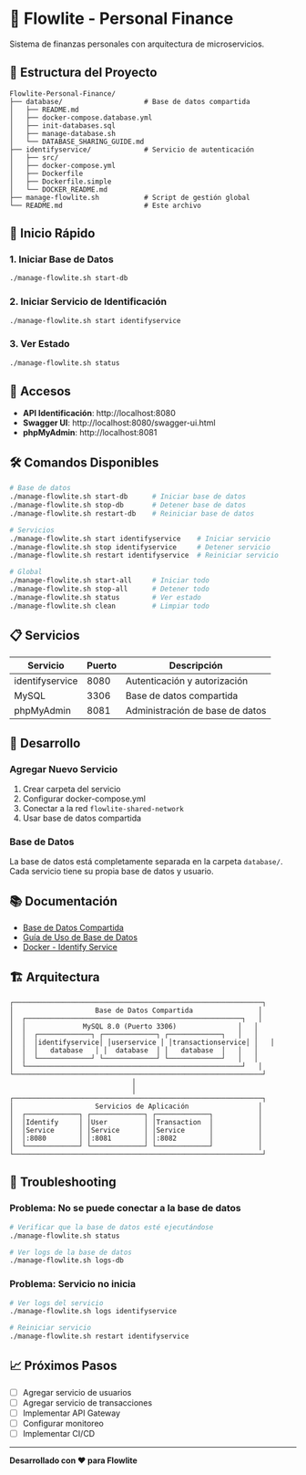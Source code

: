 # 🏦 Flowlite - Personal Finance

Sistema de finanzas personales con arquitectura de microservicios.

## 📁 Estructura del Proyecto

```
Flowlite-Personal-Finance/
├── database/                    # Base de datos compartida
│   ├── README.md
│   ├── docker-compose.database.yml
│   ├── init-databases.sql
│   ├── manage-database.sh
│   └── DATABASE_SHARING_GUIDE.md
├── identifyservice/             # Servicio de autenticación
│   ├── src/
│   ├── docker-compose.yml
│   ├── Dockerfile
│   ├── Dockerfile.simple
│   └── DOCKER_README.md
├── manage-flowlite.sh           # Script de gestión global
└── README.md                    # Este archivo
```

## 🚀 Inicio Rápido

### 1. Iniciar Base de Datos
```bash
./manage-flowlite.sh start-db
```

### 2. Iniciar Servicio de Identificación
```bash
./manage-flowlite.sh start identifyservice
```

### 3. Ver Estado
```bash
./manage-flowlite.sh status
```

## 🔗 Accesos

- **API Identificación**: http://localhost:8080
- **Swagger UI**: http://localhost:8080/swagger-ui.html
- **phpMyAdmin**: http://localhost:8081

## 🛠️ Comandos Disponibles

```bash
# Base de datos
./manage-flowlite.sh start-db      # Iniciar base de datos
./manage-flowlite.sh stop-db       # Detener base de datos
./manage-flowlite.sh restart-db    # Reiniciar base de datos

# Servicios
./manage-flowlite.sh start identifyservice    # Iniciar servicio
./manage-flowlite.sh stop identifyservice     # Detener servicio
./manage-flowlite.sh restart identifyservice  # Reiniciar servicio

# Global
./manage-flowlite.sh start-all     # Iniciar todo
./manage-flowlite.sh stop-all      # Detener todo
./manage-flowlite.sh status        # Ver estado
./manage-flowlite.sh clean         # Limpiar todo
```

## 📋 Servicios

| Servicio | Puerto | Descripción |
|----------|--------|-------------|
| identifyservice | 8080 | Autenticación y autorización |
| MySQL | 3306 | Base de datos compartida |
| phpMyAdmin | 8081 | Administración de base de datos |

## 🔧 Desarrollo

### Agregar Nuevo Servicio

1. Crear carpeta del servicio
2. Configurar docker-compose.yml
3. Conectar a la red `flowlite-shared-network`
4. Usar base de datos compartida

### Base de Datos

La base de datos está completamente separada en la carpeta `database/`. Cada servicio tiene su propia base de datos y usuario.

## 📚 Documentación

- [Base de Datos Compartida](database/README.md)
- [Guía de Uso de Base de Datos](database/DATABASE_SHARING_GUIDE.md)
- [Docker - Identify Service](identifyservice/DOCKER_README.md)

## 🏗️ Arquitectura

```
┌─────────────────────────────────────────────────────────────┐
│                    Base de Datos Compartida                │
│  ┌─────────────────────────────────────────────────────┐   │
│  │              MySQL 8.0 (Puerto 3306)               │   │
│  │  ┌─────────────┐ ┌─────────────┐ ┌─────────────┐   │   │
│  │  │identifyservice│ │userservice │ │transactionservice│ │   │
│  │  │   database   │ │  database  │ │   database  │   │   │
│  │  └─────────────┘ └─────────────┘ └─────────────┘   │   │
│  └─────────────────────────────────────────────────────┘   │
└─────────────────────────────────────────────────────────────┘
                              │
                              │
┌─────────────────────────────────────────────────────────────┐
│                    Servicios de Aplicación                 │
│  ┌─────────────┐ ┌─────────────┐ ┌─────────────┐           │
│  │Identify     │ │User         │ │Transaction  │           │
│  │Service      │ │Service      │ │Service      │           │
│  │:8080        │ │:8081        │ │:8082        │           │
│  └─────────────┘ └─────────────┘ └─────────────┘           │
└─────────────────────────────────────────────────────────────┘
```

## 🚨 Troubleshooting

### Problema: No se puede conectar a la base de datos
```bash
# Verificar que la base de datos esté ejecutándose
./manage-flowlite.sh status

# Ver logs de la base de datos
./manage-flowlite.sh logs-db
```

### Problema: Servicio no inicia
```bash
# Ver logs del servicio
./manage-flowlite.sh logs identifyservice

# Reiniciar servicio
./manage-flowlite.sh restart identifyservice
```

## 📈 Próximos Pasos

- [ ] Agregar servicio de usuarios
- [ ] Agregar servicio de transacciones
- [ ] Implementar API Gateway
- [ ] Configurar monitoreo
- [ ] Implementar CI/CD

---

**Desarrollado con ❤️ para Flowlite**